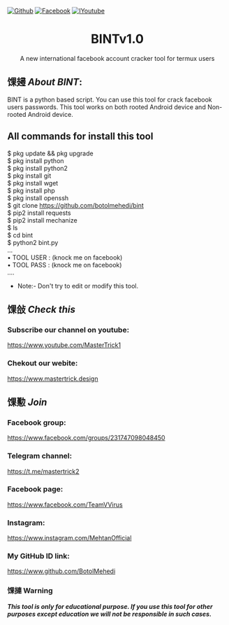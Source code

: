 [![Github](https://img.shields.io/badge/Github-BOTOL--MEHEDI-green?style=flat-square&logo=github)](https://github.com/botolmehedi) [![Facebook](https://img.shields.io/badge/Facebook-TEAM--VVIRUS-blue?style=flat-square&logo=facebook)](https://www.facebook.com/groups/231747098048450) [![IYoutube](https://img.shields.io/badge/YOUTUBE-%40mastertrick1-red?style=flat-square&logo=youtube)](https://www.youtube.com/mastertrick1)

<h1 align="center">BINTv1.0</h1>
<p align="center">
      A new international facebook account cracker tool for termux users
</p>

## 馃攳 ***About BINT***:

BINT is a python based script. You can use this tool for crack facebook users passwords. This tool works on both rooted Android device and Non-rooted Android device.

## All commands for install this tool
$ pkg update && pkg upgrade
<br>
$ pkg install python
<br/>
$ pkg install python2
<br/>
$ pkg install git
<br/>
$ pkg install wget
<br/>
$ pkg install php
<br/>
$ pkg install openssh
<br/>
$ git clone https://github.com/botolmehedi/bint
<br/>
$ pip2 install requests
<br/>
$ pip2 install mechanize
<br/>
$ ls
<br/>
$ cd bint
<br/>
$ python2 bint.py
<br/>
...
<br/>
• TOOL USER : (knock me on facebook)
<br/>
• TOOL PASS : (knock me on facebook)
<br/>
....
<br/>

* Note:- Don't try to edit or modify this tool.

## 馃敆 ***Check this***

### Subscribe our channel on youtube:
https://www.youtube.com/MasterTrick1

### Chekout our webite:
https://www.mastertrick.design

## 馃懃 ***Join***

### Facebook group: 
https://www.facebook.com/groups/231747098048450

### Telegram channel:
https://t.me/mastertrick2

### Facebook page:
https://www.facebook.com/TeamVVirus

### Instagram: 
https://www.instagram.com/MehtanOfficial

### My GitHub ID link:
https://www.github.com/BotolMehedi

### 馃摙 Warning

***This tool is only for educational purpose. If you use this tool for other purposes except education we will not be responsible in such cases.***
